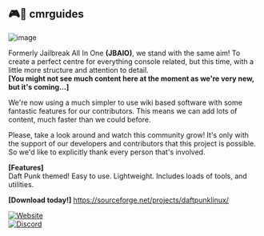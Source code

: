 ## 🎮🎉 cmrguides</br>
![image](https://avatars.githubusercontent.com/u/158375375?s=128&v=4)

Formerly Jailbreak All In One **(JBAIO)**, we stand with the same aim! To create a perfect centre for everything console related, but this time, with a little more structure and attention to detail.<br>
**[You might not see much content here at the moment as we're very new, but it's coming...]**

We're now using a much simpler to use wiki based software with some fantastic features for our contributors. This means we can add lots of content, much faster than we could before.

Please, take a look around and watch this community grow! It's only with the support of our developers and contributors that this project is possible. So we'd like to explicitly thank every person that's involved.</br>

**[Features]**</br>
Daft Punk themed!
Easy to use.
Lightweight.
Includes loads of tools, and utilities.</br>

**[Download today!]**
https://sourceforge.net/projects/daftpunklinux/</br>

[![Website](https://tinyurl.com/bdffr5tr)](https://home.venith.net)<br>
[![Discord](https://tinyurl.com/3b9s4sz7)](https://discord.gg/xFZRazxP)<br>

